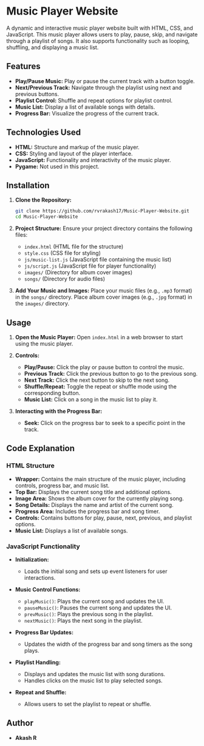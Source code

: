 # Music Player Website

A dynamic and interactive music player website built with HTML, CSS, and JavaScript. This music player allows users to play, pause, skip, and navigate through a playlist of songs. It also supports functionality such as looping, shuffling, and displaying a music list.

## Features

- **Play/Pause Music:** Play or pause the current track with a button toggle.
- **Next/Previous Track:** Navigate through the playlist using next and previous buttons.
- **Playlist Control:** Shuffle and repeat options for playlist control.
- **Music List:** Display a list of available songs with details.
- **Progress Bar:** Visualize the progress of the current track.

## Technologies Used

- **HTML:** Structure and markup of the music player.
- **CSS:** Styling and layout of the player interface.
- **JavaScript:** Functionality and interactivity of the music player.
- **Pygame:** Not used in this project.

## Installation

1. **Clone the Repository:**
   ```sh
   git clone https://github.com/rvrakash17/Music-Player-Website.git
   cd Music-Player-Website
   ```

2. **Project Structure:**
   Ensure your project directory contains the following files:
   - `index.html` (HTML file for the structure)
   - `style.css` (CSS file for styling)
   - `js/music-list.js` (JavaScript file containing the music list)
   - `js/script.js` (JavaScript file for player functionality)
   - `images/` (Directory for album cover images)
   - `songs/` (Directory for audio files)

3. **Add Your Music and Images:**
   Place your music files (e.g., `.mp3` format) in the `songs/` directory.
   Place album cover images (e.g., `.jpg` format) in the `images/` directory.

## Usage

1. **Open the Music Player:**
   Open `index.html` in a web browser to start using the music player.

2. **Controls:**
   - **Play/Pause:** Click the play or pause button to control the music.
   - **Previous Track:** Click the previous button to go to the previous song.
   - **Next Track:** Click the next button to skip to the next song.
   - **Shuffle/Repeat:** Toggle the repeat or shuffle mode using the corresponding button.
   - **Music List:** Click on a song in the music list to play it.

3. **Interacting with the Progress Bar:**
   - **Seek:** Click on the progress bar to seek to a specific point in the track.

## Code Explanation

### HTML Structure

- **Wrapper:** Contains the main structure of the music player, including controls, progress bar, and music list.
- **Top Bar:** Displays the current song title and additional options.
- **Image Area:** Shows the album cover for the currently playing song.
- **Song Details:** Displays the name and artist of the current song.
- **Progress Area:** Includes the progress bar and song timer.
- **Controls:** Contains buttons for play, pause, next, previous, and playlist options.
- **Music List:** Displays a list of available songs.

### JavaScript Functionality

- **Initialization:**
  - Loads the initial song and sets up event listeners for user interactions.
  
- **Music Control Functions:**
  - `playMusic()`: Plays the current song and updates the UI.
  - `pauseMusic()`: Pauses the current song and updates the UI.
  - `prevMusic()`: Plays the previous song in the playlist.
  - `nextMusic()`: Plays the next song in the playlist.
  
- **Progress Bar Updates:**
  - Updates the width of the progress bar and song timers as the song plays.
  
- **Playlist Handling:**
  - Displays and updates the music list with song durations.
  - Handles clicks on the music list to play selected songs.

- **Repeat and Shuffle:**
  - Allows users to set the playlist to repeat or shuffle.

## Author

- **Akash R**

